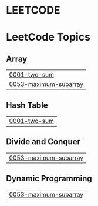 # LEETCODE
<!---LeetCode Topics Start-->
# LeetCode Topics
## Array
|  |
| ------- |
| [0001-two-sum](https://github.com/puneet23205/LEETCODE/tree/master/0001-two-sum) |
| [0053-maximum-subarray](https://github.com/puneet23205/LEETCODE/tree/master/0053-maximum-subarray) |
## Hash Table
|  |
| ------- |
| [0001-two-sum](https://github.com/puneet23205/LEETCODE/tree/master/0001-two-sum) |
## Divide and Conquer
|  |
| ------- |
| [0053-maximum-subarray](https://github.com/puneet23205/LEETCODE/tree/master/0053-maximum-subarray) |
## Dynamic Programming
|  |
| ------- |
| [0053-maximum-subarray](https://github.com/puneet23205/LEETCODE/tree/master/0053-maximum-subarray) |
<!---LeetCode Topics End-->